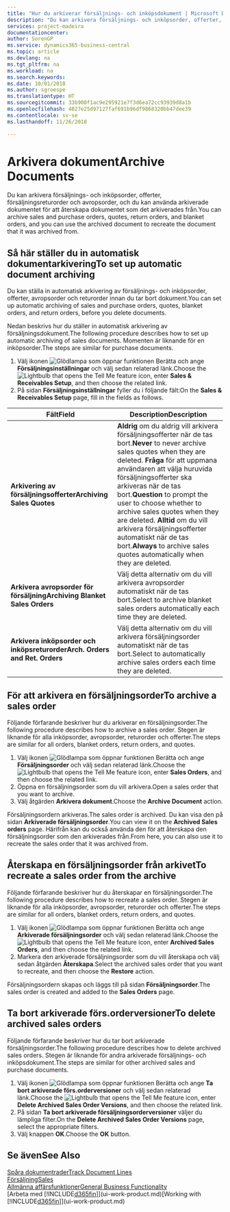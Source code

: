 ```yaml
---
title: "Hur du arkiverar försäljnings- och inköpsdokument | Microsoft Docs"
description: "Du kan arkivera försäljnings- och inköpsorder, offerter, försäljningsreturorder och avropsorder, och du kan använda arkiverade dokumentet för att återskapa dokumentet som det arkiverades från."
services: project-madeira
documentationcenter: 
author: SorenGP
ms.service: dynamics365-business-central
ms.topic: article
ms.devlang: na
ms.tgt_pltfrm: na
ms.workload: na
ms.search.keywords: 
ms.date: 10/01/2018
ms.author: sgroespe
ms.translationtype: HT
ms.sourcegitcommit: 33b900f1ac9e295921e7f3d6ea72cc93939d8a1b
ms.openlocfilehash: 4827e25d97127faf691b96df9868320bb47dee39
ms.contentlocale: sv-se
ms.lasthandoff: 11/26/2018

---
```

# <a name="archive-documents"></a><span data-ttu-id="3418e-103">Arkivera dokument</span><span class="sxs-lookup"><span data-stu-id="3418e-103">Archive Documents</span></span>
<span data-ttu-id="3418e-104">Du kan arkivera försäljnings- och inköpsorder, offerter, försäljningsreturorder och avropsorder, och du kan använda arkiverade dokumentet för att återskapa dokumentet som det arkiverades från.</span><span class="sxs-lookup"><span data-stu-id="3418e-104">You can archive sales and purchase orders, quotes, return orders, and blanket orders, and you can use the archived document to recreate the document that it was archived from.</span></span>

## <a name="to-set-up-automatic-document-archiving"></a><span data-ttu-id="3418e-105">Så här ställer du in automatisk dokumentarkivering</span><span class="sxs-lookup"><span data-stu-id="3418e-105">To set up automatic document archiving</span></span>  
<span data-ttu-id="3418e-106">Du kan ställa in automatisk arkivering av försäljnings- och inköpsorder, offerter, avropsorder och returorder innan du tar bort dokument.</span><span class="sxs-lookup"><span data-stu-id="3418e-106">You can set up automatic archiving of sales and purchase orders, quotes, blanket orders, and return orders, before you delete documents.</span></span>

<span data-ttu-id="3418e-107">Nedan beskrivs hur du ställer in automatisk arkivering av försäljningsdokument.</span><span class="sxs-lookup"><span data-stu-id="3418e-107">The following procedure describes how to set up automatic archiving of sales documents.</span></span> <span data-ttu-id="3418e-108">Momenten är liknande för en inköpsorder.</span><span class="sxs-lookup"><span data-stu-id="3418e-108">The steps are similar for purchase documents.</span></span>
1.  <span data-ttu-id="3418e-109">Välj ikonen ![Glödlampa som öppnar funktionen Berätta](media/ui-search/search_small.png "Berätta vad du vill göra") och ange **Försäljningsinställningar** och välj sedan relaterad länk.</span><span class="sxs-lookup"><span data-stu-id="3418e-109">Choose the ![Lightbulb that opens the Tell Me feature](media/ui-search/search_small.png "Tell me what you want to do") icon, enter **Sales & Receivables Setup**, and then choose the related link.</span></span>
2. <span data-ttu-id="3418e-110">På sidan **Försäljningsinställningar** fyller du i följande fält:</span><span class="sxs-lookup"><span data-stu-id="3418e-110">On the **Sales & Receivables Setup** page, fill in the fields as follows.</span></span>

|<span data-ttu-id="3418e-111">Fält</span><span class="sxs-lookup"><span data-stu-id="3418e-111">Field</span></span>|<span data-ttu-id="3418e-112">Description</span><span class="sxs-lookup"><span data-stu-id="3418e-112">Description</span></span>|
|-----|-----------|
|<span data-ttu-id="3418e-113">**Arkivering av försäljningsofferter**</span><span class="sxs-lookup"><span data-stu-id="3418e-113">**Archiving Sales Quotes**</span></span>|<span data-ttu-id="3418e-114">**Aldrig** om du aldrig vill arkivera försäljningsofferter när de tas bort.</span><span class="sxs-lookup"><span data-stu-id="3418e-114">**Never** to never archive sales quotes when they are deleted.</span></span> <span data-ttu-id="3418e-115">**Fråga** för att uppmana användaren att välja huruvida försäljningsofferter ska arkiveras när de tas bort.</span><span class="sxs-lookup"><span data-stu-id="3418e-115">**Question** to prompt the user to choose whether to archive sales quotes when they are deleted.</span></span> <span data-ttu-id="3418e-116">**Alltid** om du vill arkivera försäljningsofferter automatiskt när de tas bort.</span><span class="sxs-lookup"><span data-stu-id="3418e-116">**Always** to archive sales quotes automatically when they are deleted.</span></span>|
|<span data-ttu-id="3418e-117">**Arkivera avropsorder för försäljning**</span><span class="sxs-lookup"><span data-stu-id="3418e-117">**Archiving Blanket Sales Orders**</span></span>|<span data-ttu-id="3418e-118">Välj detta alternativ om du vill arkivera avropsorder automatiskt när de tas bort.</span><span class="sxs-lookup"><span data-stu-id="3418e-118">Select to archive blanket sales orders automatically each time they are deleted.</span></span>|
|<span data-ttu-id="3418e-119">**Arkivera inköpsorder och inköpsreturorder**</span><span class="sxs-lookup"><span data-stu-id="3418e-119">**Arch. Orders and Ret. Orders**</span></span>|<span data-ttu-id="3418e-120">Välj detta alternativ om du vill arkivera försäljningsorder automatiskt när de tas bort.</span><span class="sxs-lookup"><span data-stu-id="3418e-120">Select to automatically archive sales orders each time they are deleted.</span></span>|

## <a name="to-archive-a-sales-order"></a><span data-ttu-id="3418e-121">För att arkivera en försäljningsorder</span><span class="sxs-lookup"><span data-stu-id="3418e-121">To archive a sales order</span></span>
<span data-ttu-id="3418e-122">Följande förfarande beskriver hur du arkiverar en försäljningsorder.</span><span class="sxs-lookup"><span data-stu-id="3418e-122">The following procedure describes how to archive a sales order.</span></span> <span data-ttu-id="3418e-123">Stegen är liknande för alla inköpsorder, avropsorder, returorder och offerter.</span><span class="sxs-lookup"><span data-stu-id="3418e-123">The steps are similar for all orders, blanket orders, return orders, and quotes.</span></span>

1.  <span data-ttu-id="3418e-124">Välj ikonen ![Glödlampa som öppnar funktionen Berätta](media/ui-search/search_small.png "Glödlampa som öppnar funktionen Berätta") och ange **Försäljningsorder** och välj sedan relaterad länk.</span><span class="sxs-lookup"><span data-stu-id="3418e-124">Choose the ![Lightbulb that opens the Tell Me feature](media/ui-search/search_small.png "Tell me what you want to do") icon, enter **Sales Orders**, and then choose the related link.</span></span>  
2.  <span data-ttu-id="3418e-125">Öppna en försäljningsorder som du vill arkivera.</span><span class="sxs-lookup"><span data-stu-id="3418e-125">Open a sales order that you want to archive.</span></span>  
3.  <span data-ttu-id="3418e-126">Välj åtgärden **Arkivera dokument**.</span><span class="sxs-lookup"><span data-stu-id="3418e-126">Choose the **Archive Document** action.</span></span>

<span data-ttu-id="3418e-127">Försäljningsordern arkiveras.</span><span class="sxs-lookup"><span data-stu-id="3418e-127">The sales order is archived.</span></span> <span data-ttu-id="3418e-128">Du kan visa den på sidan **Arkiverade försäljningsorder**.</span><span class="sxs-lookup"><span data-stu-id="3418e-128">You can view it on the **Archived Sales orders** page.</span></span> <span data-ttu-id="3418e-129">Härifrån kan du också använda den för att återskapa den försäljningsorder som den arkiverades från.</span><span class="sxs-lookup"><span data-stu-id="3418e-129">From here, you can also use it to recreate the sales order that it was archived from.</span></span>

## <a name="to-recreate-a-sales-order-from-the-archive"></a><span data-ttu-id="3418e-130">Återskapa en försäljningsorder från arkivet</span><span class="sxs-lookup"><span data-stu-id="3418e-130">To recreate a sales order from the archive</span></span>
<span data-ttu-id="3418e-131">Följande förfarande beskriver hur du återskapar en försäljningsorder.</span><span class="sxs-lookup"><span data-stu-id="3418e-131">The following procedure describes how to recreate a sales order.</span></span> <span data-ttu-id="3418e-132">Stegen är liknande för alla inköpsorder, avropsorder, returorder och offerter.</span><span class="sxs-lookup"><span data-stu-id="3418e-132">The steps are similar for all orders, blanket orders, return orders, and quotes.</span></span>

1.  <span data-ttu-id="3418e-133">Välj ikonen ![Glödlampa som öppnar funktionen Berätta](media/ui-search/search_small.png "Berätta vad du vill göra") och ange **Arkiverade försäljningsorder** och välj sedan relaterad länk.</span><span class="sxs-lookup"><span data-stu-id="3418e-133">Choose the ![Lightbulb that opens the Tell Me feature](media/ui-search/search_small.png "Tell me what you want to do") icon, enter **Archived Sales Orders**, and then choose the related link.</span></span>
2.  <span data-ttu-id="3418e-134">Markera den arkiverade försäljningsorder som du vill återskapa och välj sedan åtgärden **Återskapa**.</span><span class="sxs-lookup"><span data-stu-id="3418e-134">Select the archived sales order that you want to recreate, and then choose the **Restore** action.</span></span>  

<span data-ttu-id="3418e-135">Försäljningsordern skapas och läggs till på sidan **Försäljningsorder**.</span><span class="sxs-lookup"><span data-stu-id="3418e-135">The sales order is created and added to the **Sales Orders** page.</span></span>

## <a name="to-delete-archived-sales-orders"></a><span data-ttu-id="3418e-136">Ta bort arkiverade förs.orderversioner</span><span class="sxs-lookup"><span data-stu-id="3418e-136">To delete archived sales orders</span></span>
<span data-ttu-id="3418e-137">Följande förfarande beskriver hur du tar bort arkiverade försäljningsorder.</span><span class="sxs-lookup"><span data-stu-id="3418e-137">The following procedure describes how to delete archived sales orders.</span></span> <span data-ttu-id="3418e-138">Stegen är liknande för andra arkiverade försäljnings- och inköpsdokument.</span><span class="sxs-lookup"><span data-stu-id="3418e-138">The steps are similar for other archived sales and purchase documents.</span></span>

1.  <span data-ttu-id="3418e-139">Välj ikonen ![Glödlampa som öppnar funktionen Berätta](media/ui-search/search_small.png "Berätta vad du vill göra") och ange **Ta bort arkiverade förs.orderversioner** och välj sedan relaterad länk.</span><span class="sxs-lookup"><span data-stu-id="3418e-139">Choose the ![Lightbulb that opens the Tell Me feature](media/ui-search/search_small.png "Tell me what you want to do") icon, enter **Delete Archived Sales Order Versions**, and then choose the related link.</span></span>  
2.  <span data-ttu-id="3418e-140">På sidan **Ta bort arkiverade försäljningsorderversioner** väljer du lämpliga filter.</span><span class="sxs-lookup"><span data-stu-id="3418e-140">On the **Delete Archived Sales Order Versions** page, select the appropriate filters.</span></span>  
3.  <span data-ttu-id="3418e-141">Välj knappen **OK**.</span><span class="sxs-lookup"><span data-stu-id="3418e-141">Choose the **OK** button.</span></span>

## <a name="see-also"></a><span data-ttu-id="3418e-142">Se även</span><span class="sxs-lookup"><span data-stu-id="3418e-142">See Also</span></span>
[<span data-ttu-id="3418e-143">Spåra dokumentrader</span><span class="sxs-lookup"><span data-stu-id="3418e-143">Track Document Lines</span></span>](across-how-to-track-document-lines.md)  
[<span data-ttu-id="3418e-144">Försäljning</span><span class="sxs-lookup"><span data-stu-id="3418e-144">Sales</span></span>](sales-manage-sales.md)  
[<span data-ttu-id="3418e-145">Allmänna affärsfunktioner</span><span class="sxs-lookup"><span data-stu-id="3418e-145">General Business Functionality</span></span>](ui-across-business-areas.md)  
<span data-ttu-id="3418e-146">[Arbeta med [!INCLUDE[d365fin](includes/d365fin_md.md)]](ui-work-product.md)</span><span class="sxs-lookup"><span data-stu-id="3418e-146">[Working with [!INCLUDE[d365fin](includes/d365fin_md.md)]](ui-work-product.md)</span></span>

